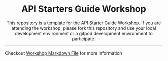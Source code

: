 <h1 align="center">API Starters Guide Workshop</h1>
<p align="center">
This repository is a template for the API Starter Guide Workshop. If you are 
attending the workshop, please fork this repository and use your local development 
environment or a gitpod development environment to participate.
</p>

---

Checkout [Workshop Markdown File](WORKSHOP.md) for more information

